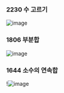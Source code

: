 ### 2230 수 고르기
![image](https://user-images.githubusercontent.com/54586491/204076564-a352ac2e-a657-4e0a-8b6a-7199b73479ca.png)

### 1806 부분합
![image](https://user-images.githubusercontent.com/54586491/204077823-359926cb-e62a-4c81-ae1e-d4e1a25492c9.png)

### 1644 소수의 연속합
!![image](https://user-images.githubusercontent.com/54586491/204079298-ec5c5c78-3b89-4f04-b117-e58cbdb08f23.png)
